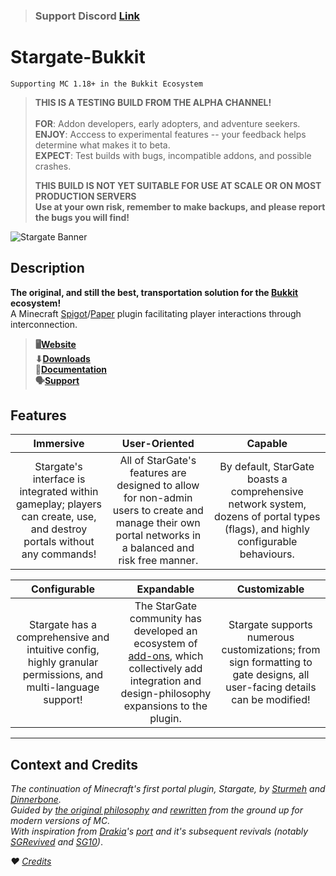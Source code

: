 > ### **Support Discord** __**[Link](https://sgrewitten.org/discord)**__

# Stargate-Bukkit

`Supporting MC 1.18+ in the Bukkit Ecosystem`

> **THIS IS A TESTING BUILD FROM THE ALPHA CHANNEL!**<br>
> <br>
> **FOR**: Addon developers, early adopters, and adventure seekers.<br>
> **ENJOY**: Acccess to experimental features -- your feedback helps determine what makes it to beta.<br>
> **EXPECT**: Test builds with bugs, incompatible addons, and possible crashes.<br>
>
> **THIS BUILD IS NOT YET SUITABLE FOR USE AT SCALE OR ON MOST PRODUCTION SERVERS**<BR>
> **Use at your own risk, remember to make backups, and please report the bugs you will find!**

![Stargate Banner](https://i.imgur.com/7Ji4jrr.png)

## Description

**The original, and still the best, transportation solution for the [Bukkit](https://docs.papermc.io/paper) ecosystem!**<br>A Minecraft [Spigot](https://www.spigotmc.org/wiki/spigot/)/[Paper](https://github.com/PaperMC/Paper) plugin facilitating player interactions through interconnection.

> **🖥️[Website](https://sgrewritten.org)**<br>**⬇[Downloads](https://sgrewritten.org/download)**<br>**📑[Documentation](https://sgrewritten.org/wiki)**<br>**🗣[Support](https://sgrewritten.org/discord)**

## Features

|                                                     **Immersive**                                                      |                                                                    **User-Oriented**                                                                    |                                                           **Capable**                                                           |
|:----------------------------------------------------------------------------------------------------------------------:|:-------------------------------------------------------------------------------------------------------------------------------------------------------:|:-------------------------------------------------------------------------------------------------------------------------------:|
| Stargate's interface is integrated within gameplay; players can create, use, and destroy portals without any commands! | All of StarGate's features are designed to allow for non-admin users to create and manage their own portal networks in a balanced and risk free manner. | By default, StarGate boasts a comprehensive network system, dozens of portal types (flags), and highly configurable behaviours. |

|                                              **Configurable**                                               |                                                                                   **Expandable**                                                                                   |                                                     **Customizable**                                                      |
|:-----------------------------------------------------------------------------------------------------------:|:----------------------------------------------------------------------------------------------------------------------------------------------------------------------------------:|:-------------------------------------------------------------------------------------------------------------------------:|
| Stargate has a comprehensive and intuitive config, highly granular permissions, and multi-language support! | The StarGate community has developed an ecosystem of [add-ons](https://sgrewritten.org/addons), which collectively add integration and design-philosophy expansions to the plugin. | Stargate supports numerous customizations; from sign formatting to gate designs, all user-facing details can be modified! |

------

## Context and Credits

*The continuation of Minecraft's first portal plugin, Stargate, by [Sturmeh](https://github.com/sturmeh) and [Dinnerbone](https://github.com/dinnerbone).*<br>*Guided by [the original philosophy](https://sgrewritten.org/philosophy) and [rewritten](https://sgrewritten.org/rewrite) from the ground up for modern versions of MC.*<br>*With inspiration from [Drakia](https://github.com/drakiaxyz)'s [port](https://bukkit.org/threads/stargate-the-original-portal-plugin.3274/) and it's subsequent revivals (notably [SGRevived](https://github.com/epicknarvik97) and [SG10](https://github.com/thorinwasher))*.

*♥️ [Credits](https://sgrewritten.org/credits)*
